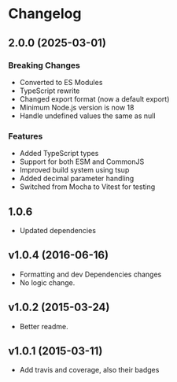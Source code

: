 # Changelog

## 2.0.0 (2025-03-01)

### Breaking Changes
- Converted to ES Modules
- TypeScript rewrite
- Changed export format (now a default export)
- Minimum Node.js version is now 18
- Handle undefined values the same as null

### Features
- Added TypeScript types
- Support for both ESM and CommonJS
- Improved build system using tsup
- Added decimal parameter handling
- Switched from Mocha to Vitest for testing

## 1.0.6

- Updated dependencies

## v1.0.4 (2016-06-16)
- Formatting and dev Dependencies changes
- No logic change.

## v1.0.2 (2015-03-24)
- Better readme.

## v1.0.1 (2015-03-11)
- Add travis and coverage, also their badges